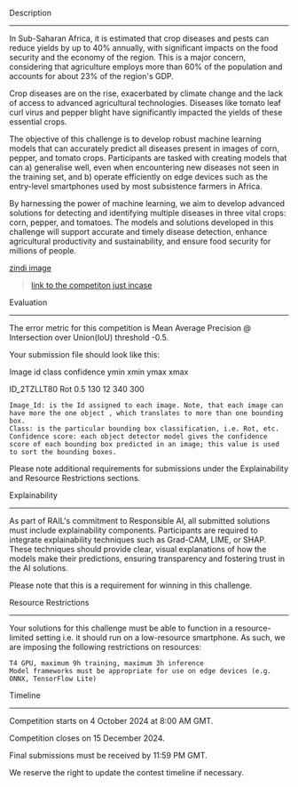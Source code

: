 Description
___
In Sub-Saharan Africa, it is estimated that crop diseases and pests can reduce yields by up to 40% annually, with significant impacts on the food security and the economy of the region. This is a major concern, considering that agriculture employs more than 60% of the population and accounts for about 23% of the region's GDP.

Crop diseases are on the rise, exacerbated by climate change and the lack of access to advanced agricultural technologies. Diseases like tomato leaf curl virus and pepper blight have significantly impacted the yields of these essential crops.

The objective of this challenge is to develop robust machine learning models that can accurately predict all diseases present in images of corn, pepper, and tomato crops. Participants are tasked with creating models that can a) generalise well, even when encountering new diseases not seen in the training set, and b) operate efficiently on edge devices such as the entry-level smartphones used by most subsistence farmers in Africa.

By harnessing the power of machine learning, we aim to develop advanced solutions for detecting and identifying multiple diseases in three vital crops: corn, pepper, and tomatoes. The models and solutions developed in this challenge will support accurate and timely disease detection, enhance agricultural productivity and sustainability, and ensure food security for millions of people.

[zindi image](zindi.png)
> [link to the competiton just incase](https://zindi.africa/competitions/ghana-crop-disease-detection-challenge)

Evaluation
___
The error metric for this competition is Mean Average Precision @ Intersection over Union(IoU) threshold -0.5.

Your submission file should look like this:

Image id class confidence ymin xmin ymax xmax

ID_2TZLLT80 Rot 0.5 130 12 340 300

    Image_Id: is the Id assigned to each image. Note, that each image can have more the one object , which translates to more than one bounding box.
    Class: is the particular bounding box classification, i.e. Rot, etc.
    Confidence score: each object detector model gives the confidence score of each bounding box predicted in an image; this value is used to sort the bounding boxes.

Please note additional requirements for submissions under the Explainability and Resource Restrictions sections.


Explainability
___
As part of RAIL's commitment to Responsible AI, all submitted solutions must include explainability components. Participants are required to integrate explainability techniques such as Grad-CAM, LIME, or SHAP. These techniques should provide clear, visual explanations of how the models make their predictions, ensuring transparency and fostering trust in the AI solutions.

Please note that this is a requirement for winning in this challenge.


Resource Restrictions
___
Your solutions for this challenge must be able to function in a resource-limited setting i.e. it should run on a low-resource smartphone. As such, we are imposing the following restrictions on resources:

    T4 GPU, maximum 9h training, maximum 3h inference
    Model frameworks must be appropriate for use on edge devices (e.g. ONNX, TensorFlow Lite)


Timeline
___
Competition starts on 4 October 2024 at 8:00 AM GMT.

Competition closes on 15 December 2024.

Final submissions must be received by 11:59 PM GMT.

We reserve the right to update the contest timeline if necessary.
